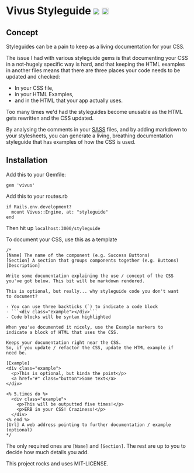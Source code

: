# Vivus Styleguide [<img src="https://travis-ci.org/markcipolla/vivus.svg?branch=master" />](https://travis-ci.org/markcipolla/vivus)&nbsp;[<img src="https://badge.fury.io/rb/vivus.svg" alt="Gem Version" height="18">](http://badge.fury.io/rb/vivus)

## Concept

Styleguides can be a pain to keep as a living documentation for your CSS.

The issue I had with various styleguide gems is that documenting your CSS in a not-hugely specific way is hard, and that keeping the HTML examples in another files means that there are three places your code needs to be updated and checked:

- In your CSS file,
- in your HTML Examples,
- and in the HTML that your app actually uses.

Too many times we'd had the styleguides become unusable as the HTML gets rewritten and the CSS updated.

By analysing the comments in your [SASS](http://sass-lang.com/) files, and by adding markdown to your stylesheets, you can generate a living, breathing documentation styleguide that has examples of how the CSS is used.

## Installation
Add this to your Gemfile:
```
gem 'vivus'
```

Add this to your routes.rb
```
if Rails.env.development?
  mount Vivus::Engine, at: "styleguide"
end
```

Then hit up ```localhost:3000/styleguide```

To document your CSS, use this as a template
```
/*
[Name] The name of the component (e.g. Success Buttons)
[Section] A section that groups components together (e.g. Buttons)
[Description]

Write some documentation explaining the use / concept of the CSS
you've got below. This bit will be markdown rendered.

This is optional, but really... why styleguide code you don't want 
to document?

- You can use three backticks (`) to indicate a code block
- ```<div class="example"></div>```
- Code blocks will be syntax highlighted

When you've documented it nicely, use the Example markers to
indicate a block of HTML that uses the CSS.

Keeps your documentation right near the CSS.
So, if you update / refactor the CSS, update the HTML example if
need be.

[Example] 
<div class="example">
  <p>This is optional, but kinda the point</p>
  <a href="#" class="button">Some text</a>
</div>

<% 5.times do %>
  <div class="example">
    <p>This will be outputted five times!</p>
    <p>ERB in your CSS! Craziness!</p>
  </div>
<% end %>
[Url] A web address pointing to further documentation / example (optional)
*/
```

The only required ones are ```[Name]``` and ```[Section]```. 
The rest are up to you to decide how much details you add.

This project rocks and uses MIT-LICENSE.
